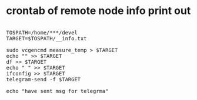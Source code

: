 # crontab of remote node info print out

<pre>

TOSPATH=/home/***/devel
TARGET=$TOSPATH/__info.txt

sudo vcgencmd measure_temp > $TARGET  
echo "" >> $TARGET 
df >> $TARGET
echo " " >> $TARGET
ifconfig >> $TARGET 
telegram-send -f $TARGET

echo "have sent msg for telegrma"
  
</pre>                                                    
